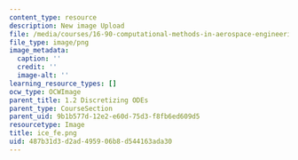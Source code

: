 ```yaml
---
content_type: resource
description: New image Upload
file: /media/courses/16-90-computational-methods-in-aerospace-engineering-spring-2014/487b31d3d2ad495906b8d544163ada30_ice_fe.png
file_type: image/png
image_metadata:
  caption: ''
  credit: ''
  image-alt: ''
learning_resource_types: []
ocw_type: OCWImage
parent_title: 1.2 Discretizing ODEs
parent_type: CourseSection
parent_uid: 9b1b577d-12e2-e60d-75d3-f8fb6ed609d5
resourcetype: Image
title: ice_fe.png
uid: 487b31d3-d2ad-4959-06b8-d544163ada30
---
```

